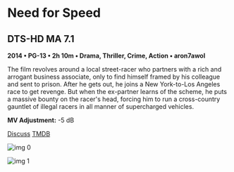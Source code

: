 # Need for Speed

## DTS-HD MA 7.1

**2014 • PG-13 • 2h 10m • Drama, Thriller, Crime, Action • aron7awol**

The film revolves around a local street-racer who partners with a rich and arrogant business associate, only to find himself framed by his colleague and sent to prison. After he gets out, he joins a New York-to-Los Angeles race to get revenge. But when the ex-partner learns of the scheme, he puts a massive bounty on the racer's head, forcing him to run a cross-country gauntlet of illegal racers in all manner of supercharged vehicles.

**MV Adjustment:** -5 dB

[Discuss](https://www.avsforum.com/threads/bass-eq-for-filtered-movies.2995212/post-57309918)  [TMDB](136797)

![img 0](https://i.imgur.com/jY0yVit.jpg)

![img 1](https://i.imgur.com/whrTrXk.jpg)

